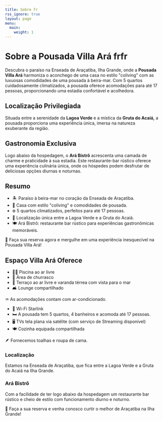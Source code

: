 ```yaml
---
title: Sobre fr
rss_ignore: true
layout: page
menu:
  main:
    weight: 1
---
```

# Sobre a Pousada Villa Ará frfr

Descubra o paraíso na Enseada de Araçatiba, Ilha Grande, onde a **Pousada Villa Ará** harmoniza o aconchego de uma casa no estilo "coliving" com as luxuosas comodidades de uma pousada à beira-mar. Com 5 quartos cuidadosamente climatizados, a pousada oferece acomodações para até 17 pessoas, proporcionando uma estadia confortável e acolhedora.

## Localização Privilegiada

Situada entre a serenidade da **Lagoa Verde** e a mística da **Gruta do Acaiá,** a pousada proporciona uma experiência única, imersa na natureza exuberante da região.

## Gastronomia Exclusiva

Logo abaixo da hospedagem, o **Ará Bistrô** acrescenta uma camada de charme e praticidade à sua estadia. Este restaurante-bar rústico oferece uma experiência culinária única, onde os hóspedes podem desfrutar de deliciosas opções diurnas e noturnas.

## Resumo

- 🏝️ Paraíso à beira-mar no coração da Enseada de Araçatiba.
- 🏡 Casa com estilo "coliving" e comodidades de pousada.
- ❄️ 5 quartos climatizados, perfeitos para até 17 pessoas.
- 🌅 Localização única entre a Lagoa Verde e a Gruta do Acaiá.
- 🍽️ Ará Bistrô: restaurante bar rústico para experiências gastronômicas memoráveis.

📲 Faça sua reserva agora e mergulhe em uma experiência inesquecível na Pousada Villa Ará!

## Espaço Villa Ará Oferece

- 🏊‍♂️ Piscina ao ar livre
- 🥩 Área de churrasco
- 🌅 Terraço ao ar livre e varanda térrea com vista para o mar
- 🛋️ Lounge compartilhado

♒️ As acomodações contam com ar-condicionado.

- 🛜 Wi-Fi Starlink
- 🛏️ A pousada tem 5 quartos, 4 banheiros e acomoda até 17 pessoas.
- 🖥️ TVs tela plana via satélite (com serviço de Streaming disponível)
- 🍽️ Cozinha equipada compartilhada

🪶 Fornecemos toalhas e roupa de cama.

### Localização

Estamos na Enseada de Araçatiba, que fica entre a Lagoa Verde e a Gruta do Acaiá na Ilha Grande.

### Ará Bistrô

Com a facilidade de ter logo abaixo da hospedagem um restaurante bar rústico e cheio de estilo com funcionamento diurno e noturno.

📲 Faça a sua reserva e venha conosco curtir o melhor de Araçatiba na Ilha Grande!
